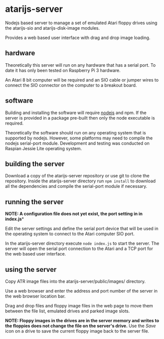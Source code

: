# atarijs-server

Nodejs based server to manage a set of emulated Atari floppy drives using the
atarijs-sio and atarijs-disk-image modules.

Provides a web based user interface with drag and drop image loading.


## hardware

Theoretically this server will run on any hardware that has a serial port. To date
it has only been tested on Raspberry Pi 3 hardware.

An Atari 8 bit computer will be required and an SIO cable or jumper wires to connect
the SIO connector on the computer to a breakout board.


## software

Building and installing the software will require [nodejs](https://nodejs.org/) and npm.
If the server is provided in a package pre-built then only the node executable is
required.


Theoretically the software should run on any operating system that is supported by
nodejs. However, some platforms may need to compile the nodejs serial-port module.
Development and testing was conducted on Raspian Jessie Lite operating system.


## building the server

Download a copy of the atarijs-server repository or use git to clone the repository.
Inside the atarijs-server directory run `npm install` to download all the dependencies
and compile the serial-port module if necessary.


## running the server

**NOTE: A configuration file does not yet exist, the port setting in in index.js***

Edit the server settings and define the serial port device that will be used in the
operating system to connect to the Atari computer SIO port.


In the atarijs-server directory execute `node index.js` to start the server. The
server will open the serial port connection to the Atari and a TCP port for the
web based user interface.


## using the server

Copy ATR image files into the atarijs-server/public/images/ directory.


Use a web browser and enter the address and port number of the server in the web browser
location bar.


Drag and drop files and floppy image files in the web page to move them between the file list, emulated drives
and parked image slots.


**NOTE: Floppy images in the drives are in the server memory and writes to the
floppies does not change the file on the server's drive.** Use the *Save* icon on 
a drive to save the current floppy image back to the server file.
